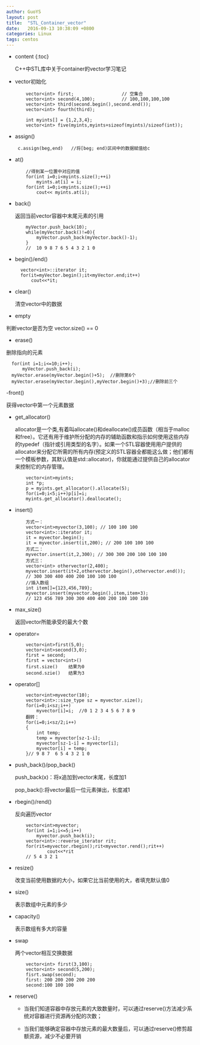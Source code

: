 ```yaml
---
author: GuoYS
layout: post
title:  "STL_Container_vector"
date:   2016-09-13 10:38:09 +0800
categories: Linux
tags: centos
---
```

* content
{:toc}

  C++中STL库中关于container的vector学习笔记




- vector初始化

  ```
      vector<int> first;                  // 空集合
      vector<int> second(4,100);          // 100,100,100,100
      vector<int> third(second.begin(),second.end());
      vector<int> fourth(third);

      int myints[] = {1,2,3,4};
      vector<int> five(myints,myints+sizeof(myints)/sizeof(int));
  ```
  
- assign()


   ` c.assign(beg,end)   //将[beg; end)区间中的数据赋值给c`

- at()

  ```
      //得到某一位置中对应的值
      for(int i=0;i<myints.size();++i)
          myints.at[i] = i;
      for(int i=0;i<myints.size();++i)
          cout<< myints.at(i);
  ```
- back()

  返回当前vector容器中末尾元素的引用

  ```
      myVector.push_back(10);
      while(myVector.back()!=0){
          myVector.push_back(myVector.back()-1);
      }
      //  10 9 8 7 6 5 4 3 2 1 0
  ```
- begin()/end()

  ```
    vector<int>::iterator it;
    for(it=myVector.begin();it<myVector.end;it++)
        cout<<*it;
  ```
  
- clear()
  
  清空vector中的数据

- empty
 
 判断vector是否为空  vector.size() == 0

- erase()
 
 删除指向的元素

  ```
    for(int i=1;i<=10;i++);
        myVector.push_back(i);
    myVector.erase(myVector.begin()+5);  //删除第6个
    myVector.erase(myVector.begin(),myVector.begin()+3);//删除前三个
  ```
  
-front()

获得vector中第一个元素数据

- get_allocator()

   allocator是一个类,有着叫allocate()和deallocate()成员函数（相当于malloc和free）。它还有用于维护所分配的内存的辅助函数和指示如何使用这些内存的typedef（指针或引用类型的名字）。如果一个STL容器使用用户提供的allocator来分配它所需的所有内存(预定义的STL容器全都能这么做；他们都有一个模板参数，其默认值是std::allocator)，你就能通过提供自己的allocator来控制它的内存管理。

  ```
      vector<int>myints;
      int *p;
      p = myints.get_allocator().allocate(5);
      for(i=0;i<5;i++)p[i]=i;
      myints.get_allocator().deallocate();
  ```
  
- insert()

  ```
      方式一：
      vector<int>myvector(3,100); // 100 100 100
      vector<int>::iterator it;
      it = myvector.begin();
      it = myvector.insert(it,200); // 200 100 100 100
      方式二：
      myvector.insert(it,2,300); // 300 300 200 100 100 100
      方式三：
      vector<int> othervector(2,400);
      myvector.insert(it+2,othervector.begin(),othervector.end());
      // 300 300 400 400 200 100 100 100
      //插入数组
      int item[]={123,456,789};
      myvector.insert(myvector.begin(),item,item+3);
      // 123 456 789 300 300 400 400 200 100 100 100
  ```
- max_size()

  返回vector所能承受的最大个数

- operator=

  ```
      vector<int>first(5,0);
      vector<int>second(3,0);
      first = second;
      first = vector<int>()
      first.size()    结果为0
      second.szie()   结果为3
  ```
  
- operator[]

  ```
      vector<int>myvector(10);
      vector<int>::size_type sz = myvector.size();
      for(i=0;i<sz;i++)
          myvector[i]=i;  //0 1 2 3 4 5 6 7 8 9
      翻转：
      for(i=0;i<sz/2;i++)
      {
          int temp;
          temp = myvector[sz-1-i];
          myvector[sz-1-i] = myvector[i];
          myvector[i] = temp;
      }// 9 8 7  6 5 4 3 2 1 0
  ```
  
- push_back()/pop_back()

  push_back(x)：将x追加到vector末尾，长度加1
  
  pop_back():将vector最后一位元素弹出，长度减1

- rbegin()/rend()

  反向遍历vector

  ```
      vector<int>myvector;
      for(int i=1;i<=5;i++) 
          myvector.push_back(i);
      vector<int>::reverse_iterator rit;
      for(rit=myvector.rbegin();rit<myvector.rend();rit++)
              cout<<*rit
      // 5 4 3 2 1
  ```
  
- resize()

  改变当前使用数据的大小，如果它比当前使用的大，者填充默认值0
  
- size()

    表示数组中元素的多少
    
- capacity()

    表示数组有多大的容量

- swap

  两个vector相互交换数据

  ```
      vector<int> first(3,100);
      vector<int> second(5,200);
      fisrt.swap(second);
      first: 200 200 200 200 200
      second:100 100 100
  ```
  
- reserve()

  - 当我们知道容器中存放元素的大致数量时，可以通过reserve()方法减少系统对容器进行资源再分配的次数；

  - 当我们能够确定容器中存放元素的最大数量后，可以通过reserve()修剪超额资源，减少不必要开销




